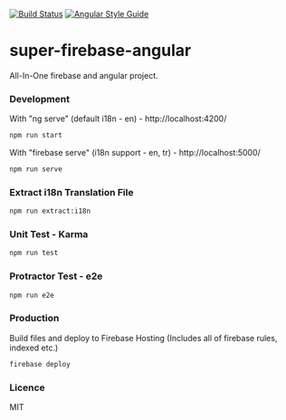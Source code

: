 [![Build Status](https://travis-ci.org/supermurat/super-firebase-angular.svg?branch=master)](https://travis-ci.org/supermurat/super-firebase-angular)
[![Angular Style Guide](https://mgechev.github.io/angular2-style-guide/images/badge.svg)](https://angular.io/styleguide)

# super-firebase-angular
All-In-One firebase and angular project.

### Development
With "ng serve" (default i18n - en) - http://localhost:4200/
```sh
npm run start
```
With "firebase serve" (i18n support - en, tr) - http://localhost:5000/
```sh
npm run serve
```

### Extract i18n Translation File
```sh
npm run extract:i18n
```

### Unit Test - Karma
```sh
npm run test
```

### Protractor Test - e2e 
```sh
npm run e2e
```

### Production

Build files and deploy to Firebase Hosting (Includes all of firebase rules, indexed etc.)

```sh
firebase deploy
```

### Licence

MIT